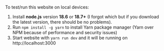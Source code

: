To test/run this website on local devices:
1. Install **node.js** version **18.6** or **18.7+** (I forgot which but if you download the latest version, there should be no problems). 
2. Run `npm install -g yarn` to install Yarn package manager (Yarn over NPM because of performance and security issues)
3. Start website with `yarn run dev` and it will be running on http://localhost:3000